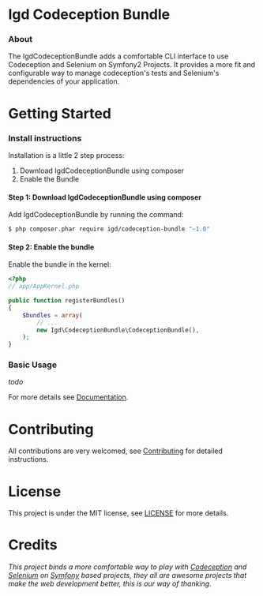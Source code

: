 # Igd Codeception Bundle

### About

The IgdCodeceptionBundle adds a comfortable CLI interface to use Codeception and Selenium on Symfony2 Projects.
It provides a more fit and configurable way to manage codeception's tests and Selenium's dependencies of your application.

# Getting Started

### Install instructions

Installation is a little 2 step process:

1. Download IgdCodeceptionBundle using composer
2. Enable the Bundle

#### Step 1: Download IgdCodeceptionBundle using composer

Add IgdCodeceptionBundle by running the command:

```sh
$ php composer.phar require igd/codeception-bundle "~1.0"
```

#### Step 2: Enable the bundle

Enable the bundle in the kernel:

```php
<?php
// app/AppKernel.php

public function registerBundles()
{
    $bundles = array(
        // ...
        new Igd\CodeceptionBundle\CodeceptionBundle(),
    );
}
```

### Basic Usage

_todo_

For more details see [Documentation](Documentation).

# Contributing

All contributions are very welcomed, see [Contributing](Contributing.md) for detailed instructions.

# License

This project is under the MIT license, see [LICENSE](LICENSE) for more details.

# Credits

_This project binds a more comfortable way to play with [Codeception](http://codeception.com/) and [Selenium](http://www.seleniumhq.org/) on [Symfony](http://symfony.com/) based projects, they all are awesome projects that make the web development better, this is our way of thanking._
